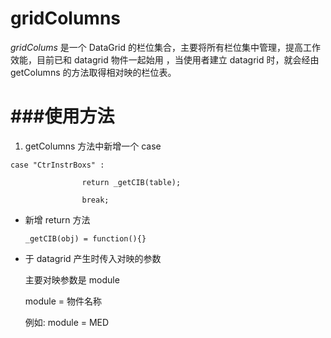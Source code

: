 gridColumns
=======
*gridColums* 是一个 DataGrid 的栏位集合，主要将所有栏位集中管理，提高工作效能，目前已和 datagrid 物件一起始用
，当使用者建立 datagrid 时，就会经由 getColumns 的方法取得相对映的栏位表。

###使用方法
=======
1. getColumns 方法中新增一个 case

  ``case "CtrInstrBoxs" :``
  
  ``				return _getCIB(table);``
  
  ``				break;``
* 新增 return 方法

  ``_getCIB(obj) = function(){}``
* 于 datagrid 产生时传入对映的参数

  主要对映参数是 module 
  
  module = 物件名称
  
  例如: module = MED
